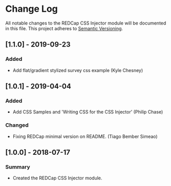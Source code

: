 # Change Log
All notable changes to the REDCap CSS Injector module will be documented in this file.
This project adheres to [Semantic Versioning](http://semver.org/).


## [1.1.0] - 2019-09-23
### Added
- Add flat/gradient stylized survey css example (Kyle Chesney)


## [1.0.1] - 2019-04-04
### Added
- Add CSS Samples and 'Writing CSS for the CSS Injector' (Philip Chase)

### Changed
- Fixing REDCap minimal version on README. (Tiago Bember Simeao)


## [1.0.0] - 2018-07-17
### Summary
 - Created the REDCap CSS Injector module.
